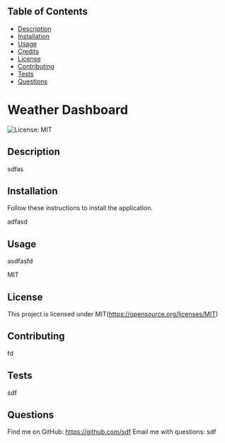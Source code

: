 ## Table of Contents 

  
  * [Description](#description)
  * [Installation](#installation)
  * [Usage](#usage)
  * [Credits](#credits)
  * [License](#license)
  * [Contributing](#contributing)
  * [Tests](#tests)
  * [Questions](#questions)
    
  
# Weather Dashboard
![License: MIT](https://img.shields.io/badge/License-MIT-yellow.svg)

## Description 

sdfas


## Installation
Follow these instructions to install the application.

adfasd


## Usage 

asdfasfd

MIT

## License
This project is licensed under MIT(https://opensource.org/licenses/MIT)



## Contributing

fd


## Tests

sdf

## Questions

Find me on GitHub: https://github.com/sdf
Email me with questions: sdf

